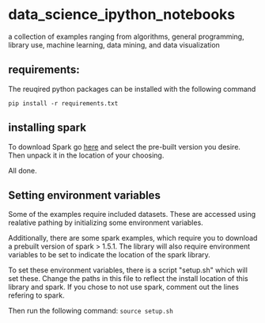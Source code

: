 # data_science_ipython_notebooks
a collection of examples ranging from algorithms, general programming, library use, machine learning, data mining, and data visualization


## requirements:

The reuqired python packages can be installed with the following command

`pip install -r requirements.txt`

## installing spark

To download Spark go [here](http://spark.apache.org/downloads.html) and select the pre-built version you desire.  Then unpack it in the location of your choosing.

All done.

## Setting environment variables

Some of the examples require included datasets.  These are accessed using realative pathing by initializing some environment variables.

Additionally, there are some spark examples, which require you to download a prebuilt version of spark > 1.5.1.  The library will also require environment variables to be set to indicate the location of the spark library.

To set these environment variables, there is a script "setup.sh" which will set these.  Change the paths in this file to reflect the install location of this library and spark.  If you chose to not use spark, comment out the lines refering to spark.

Then run the following command:
`source setup.sh`


